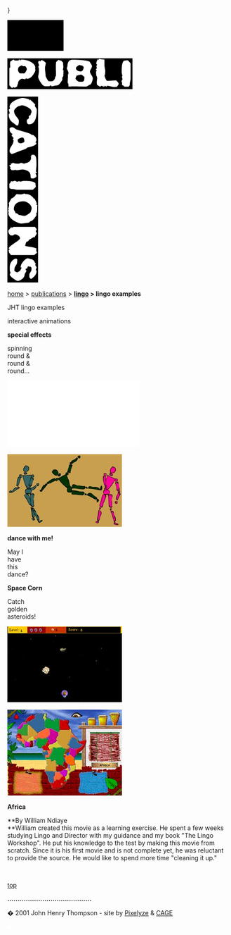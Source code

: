 }  

  

![](images/johnhenry1.gif)

![](images/tin_publi.gif)

![](images/tin_cations.gif)

[home](index.md) > [publications](publications.md) > **[lingo](lingo.md) > lingo examples**

JHT lingo examples

interactive animations

  

**special effects**

spinning  
round &  
round &  
round...

[![](images/fps_icon.jpg.md)](javascript:openwin('fps2.dir',200,270))

[![](images/dance_icon.jpg)](javascript:openwin('dancer2.dir',450,270))

**dance with me!**

May I  
have  
this  
dance?

**Space Corn**

Catch  
golden  
asteroids!

[![](images/spacecorn_icon.jpg)](javascript:openwin('spacecorn.dcr',560,360))

[![](images/africa_icon.jpg)](javascript:openwin('africa5.dcr',600,440))

**Africa**

**By William Ndiaye  
**William created this movie as a learning exercise. He spent a few weeks studying Lingo and Director with my guidance and my book "The Lingo Workshop". He put his knowledge to the test by making this movie from scratch. Since it is his first movie and is not complete yet, he was reluctant to provide the source. He would like to spend more time "cleaning it up."

 

[top](#topofpage)

**.........................................**

� 2001 John Henry Thompson - site by [Pixelyze](http://www.pixelyze.com/) & [CAGE](http://www.cage.nl/)

![](images/spacer.gif)